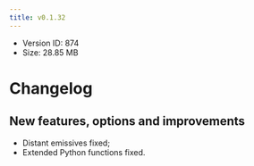 ```yaml
---
title: v0.1.32
---
```


*   Version ID: 874
*   Size: 28.85 MB

# Changelog

## New features, options and improvements

*   Distant emissives fixed;
*   Extended Python functions fixed.
